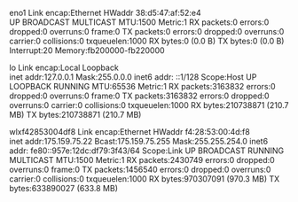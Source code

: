 eno1      Link encap:Ethernet  HWaddr 38:d5:47:af:52:e4  
          UP BROADCAST MULTICAST  MTU:1500  Metric:1
          RX packets:0 errors:0 dropped:0 overruns:0 frame:0
          TX packets:0 errors:0 dropped:0 overruns:0 carrier:0
          collisions:0 txqueuelen:1000 
          RX bytes:0 (0.0 B)  TX bytes:0 (0.0 B)
          Interrupt:20 Memory:fb200000-fb220000 

lo        Link encap:Local Loopback  
          inet addr:127.0.0.1  Mask:255.0.0.0
          inet6 addr: ::1/128 Scope:Host
          UP LOOPBACK RUNNING  MTU:65536  Metric:1
          RX packets:3163832 errors:0 dropped:0 overruns:0 frame:0
          TX packets:3163832 errors:0 dropped:0 overruns:0 carrier:0
          collisions:0 txqueuelen:1000 
          RX bytes:210738871 (210.7 MB)  TX bytes:210738871 (210.7 MB)

wlxf42853004df8 Link encap:Ethernet  HWaddr f4:28:53:00:4d:f8  
          inet addr:175.159.75.22  Bcast:175.159.75.255  Mask:255.255.254.0
          inet6 addr: fe80::957e:12dc:df79:3f43/64 Scope:Link
          UP BROADCAST RUNNING MULTICAST  MTU:1500  Metric:1
          RX packets:2430749 errors:0 dropped:0 overruns:0 frame:0
          TX packets:1456540 errors:0 dropped:0 overruns:0 carrier:0
          collisions:0 txqueuelen:1000 
          RX bytes:970307091 (970.3 MB)  TX bytes:633890027 (633.8 MB)

